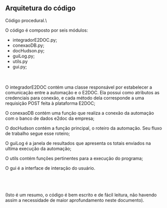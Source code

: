 ## Arquitetura do código

Código procedural.\

O código é composto por seis módulos:
- integradorE2DOC.py;
- conexaoDB.py;
- docHudson.py;
- guiLog.py;
- utils.py
- gui.py;
  
\
\
O integradorE2DOC contém uma classe responsável por estabelecer a comunicação entre a automação e o E2DOC. Ela possui como atributos as credenciais para conexão, 
e cada método dela corresponde a uma requisição POST feita à plataforma E2DOC;

O conexaoDB contém uma função que realiza a conexão da automação com o banco de dados e2doc da empresa;

O docHudson contém a função principal, o roteiro da automação. Seu fluxo de trabalho segue esse roteiro;

O guiLog é a janela de resultados que apresenta os totais enviados na ultima execução da automação;

O utils contém funções pertinentes para a execução do programa;

O gui é a interface de interação do usuário.\
\
\
\
\
(Isto é um resumo, o código é bem escrito e de fácil leitura, não havendo assim a necessidade de maior aprofundamento neste documento).
